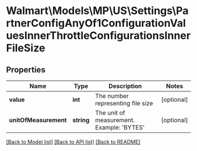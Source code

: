 # Walmart\Models\MP\US\Settings\PartnerConfigAnyOf1ConfigurationValuesInnerThrottleConfigurationsInnerFileSize

## Properties

Name | Type | Description | Notes
------------ | ------------- | ------------- | -------------
**value** | **int** | The number representing file size | [optional]
**unitOfMeasurement** | **string** | The unit of measurement. Example: 'BYTES' | [optional]


[[Back to Model list]](./) [[Back to API list]](../../../../../README.md#supported-apis) [[Back to README]](../../../../../README.md)
